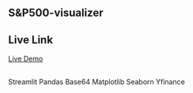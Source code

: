 ## S&P500-visualizer

## Live Link
[Live Demo](https://wilsonmike-sp500-visualizer-sp500-7q030y.streamlit.app)

##
Streamlit
Pandas
Base64
Matplotlib
Seaborn
Yfinance
